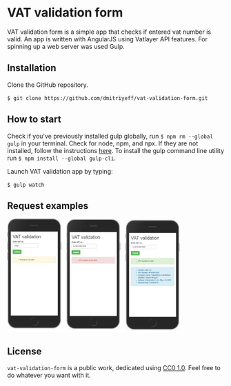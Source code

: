# VAT validation form

VAT validation form is a simple app that checks if entered vat number is valid. An app is written with AngularJS using Vatlayer API features. For spinning up a web server was used Gulp.

## Installation

Clone the GitHub repository.

```
$ git clone https://github.com/dmitriyeff/vat-validation-form.git
```

## How to start

Check if you've previously installed gulp globally, run ```$ npm rm --global gulp``` in your terminal. Check for node, npm, and npx. If they are not installed, follow the instructions [here](https://nodejs.org/en/).
To install the gulp command line utility run ```$ npm install --global gulp-cli```.

Launch VAT validation app by typing:
```
$ gulp watch
```
## Request examples
<img src="img/vat-validation-form.png" width="400">

## License

```vat-validation-form``` is a public work, dedicated using [CC0 1.0](https://creativecommons.org/publicdomain/zero/1.0/). Feel free to do whatever you want with it.

